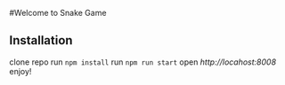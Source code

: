 #Welcome to Snake Game

## Installation
clone repo
run `npm install`
run `npm run start`
open *http://locahost:8008*
enjoy!